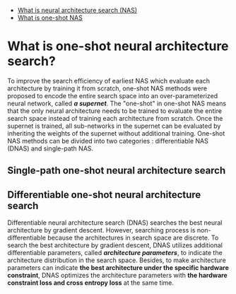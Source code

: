 * [What is neural architecture search (NAS)](./nas.md)
* [What is one-shot NAS](./one_shot_nas.md)

# What is one-shot neural architecture search?
To improve the search efficiency of earliest NAS which evaluate each architecture by training it from scratch, one-shot NAS methods were proposed to encode the entire search space into an over-parameterized neural network, called ***a supernet***. The "one-shot" in one-shot NAS means that the only neural architecture needs to be trained to evaluate the entire search space instead of training each architecture from scratch.
Once the supernet is trained, all sub-networks in the supernet can be evaluated by inheriting the weights of the supernet without additional training. One-shot NAS methods can be divided into two categories : differentiable NAS (DNAS) and single-path NAS.

## Single-path one-shot neural architecture search
## Differentiable one-shot neural architecture search
Differentiable neural architecture search (DNAS) searches the best neural architecture by gradient descent. However, searching process is non-differentiable because the architectures in search space are discrete. To search the best architecture by gradient descent, DNAS utilizes additional differentiable parameters, called ***architecture parameters***, to indicate the architecture distribution in the search space. Besides, to make architecture parameters can indicate **the best architecture under the specific hardware constraint**, DNAS optimizes the architecture parameters with **the hardware constraint loss and cross entropy loss** at the same time.
